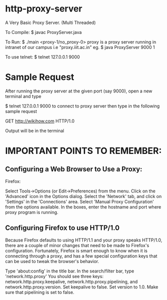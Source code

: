 http-proxy-server
=================

A Very Basic Proxy Server. (Multi Threaded)

To Compile:
	$ javac ProxyServer.java

To Run:
	$ ./main <port no.> <proxy-1/no_proxy-0> proxy is a proxy server running in intranet of our campus i.e "proxy.iiit.ac.in"
	eg. $ java ProxyServer 9000 1


To use telnet:
	$ telnet 127.0.0.1 9000



Sample Request
==============

After running the proxy server at the given port (say 9000), open a new terminal and type

$ telnet 127.0.0.1 9000
to connect to proxy server
then type in the following sample request

GET http://wikihow.com HTTP/1.0

<two enters to end the request>

Output will be in the terminal


IMPORTANT POINTS TO REMEMBER:
============================

Configuring a Web Browser to Use a Proxy:
-----------------------------------------
Firefox:

Select Tools->Options (or Edit->Preferences) from the menu.
Click on the 'Advanced' icon in the Options dialog.
Select the 'Network' tab, and click on 'Settings' in the 'Connections' area.
Select 'Manual Proxy Configuration' from the options available. In the boxes, enter the hostname and port where proxy program is running.

Configuring Firefox to use HTTP/1.0
-----------------------------------
Because Firefox defaults to using HTTP/1.1 and your proxy speaks HTTP/1.0, there are a couple of minor changes that need to be made to Firefox's configuration. Fortunately, Firefox is smart enough to know when it is connecting through a proxy, and has a few special configuration keys that can be used to tweak the browser's behavior.

Type 'about:config' in the title bar.
In the search/filter bar, type 'network.http.proxy'
You should see three keys: network.http.proxy.keepalive, network.http.proxy.pipelining, and network.http.proxy.version.
Set keepalive to false. Set version to 1.0. Make sure that pipelining is set to false.
